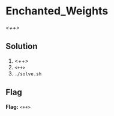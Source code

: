 # Enchanted_Weights
*<++>*

## Solution
1. <++>
2. `<++>`
3. `./solve.sh`


## Flag
**Flag:** `<++>`
